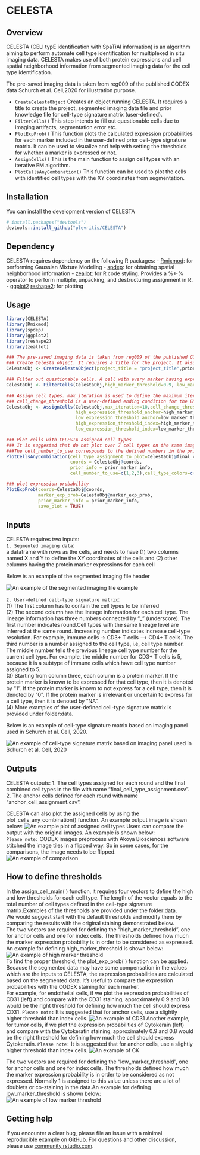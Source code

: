 
<!-- README.md is generated from README.Rmd. Please edit that file -->

# CELESTA

<!-- badges: start -->
<!-- badges: end -->

## Overview

CELESTA (CELl typE identification with SpaTiAl information) is an
algorithm aiming to perform automate cell type identification for
multiplexed in situ imaging data. CELESTA makes use of both protein
expressions and cell spatial neighborhood information from segmented
imaging data for the cell type identification.

The pre-saved imaging data is taken from reg009 of the published CODEX
data Schurch et al. Cell,2020 for illustration purpose.

-   `CreateCelestaObject` Creates an object running CELESTA. It requires
    a title to create the project, segmented imaging data file and prior
    knowledge file for cell-type signature matrix (user-defined).
-   `FilterCells()` This step intends to fill out questionable cells due
    to imaging artifacts, segmentation error etc.
-   `PlotExpProb()` This function plots the calculated expression
    probabilities for each marker included in the user-defined prior
    cell-type signature matrix. It can be used to visualize and help
    with setting the thresholds for whether a marker is expressed or
    not.
-   `AssignCells()` This is the main function to assign cell types with
    an iterative EM algorithm.
-   `PlotCellsAnyCombination()` This function can be used to plot the
    cells with identified cell types with the XY coordinates from
    segmentation.

## Installation

You can install the development version of CELESTA

``` r
# install.packages("devtools")
devtools::install_github("plevritis/CELESTA")
```

## Dependency

CELESTA requires dependency on the following R packages: -
[Rmixmod](https://cran.r-project.org/web/packages/Rmixmod/index.html):
for performing Gaussian Mixture Modeling -
[spdep](https://cran.r-project.org/web/packages/spdep/index.html): for
obtaining spatial neighborhood information -
[zeallot](https://cran.r-project.org/web/packages/zeallot/index.html):
for R code styling. Provides a %&lt;-% operator to perform multiple,
unpacking, and destructuring assignment in R. -
[ggplot2](https://cran.r-project.org/web/packages/ggplot2/index.html)
[reshape2](https://cran.r-project.org/web/packages/reshape2/index.html):
for plotting

## Usage

``` r
library(CELESTA)
library(Rmixmod)
library(spdep)
library(ggplot2)
library(reshape2)
library(zeallot)

### The pre-saved imaging data is taken from reg009 of the published CODEX data Schurch et al. Cell,2020
### Create Celesta object. It requires a title for the project. It also required the segmented input file and user-defined cell-type signature matrix.Please refer to the Inputs session below.
CelestaObj <- CreateCelestaObject(project_title = "project_title",prior_marker_info,imaging_data)

### Filter out questionable cells. A cell with every marker having expression probability higher than 0.9 are filtered out. And A cell with every marker having expression probability lower than 0.5 are filtered out. User can define the thresholds based on inspecting their data.
CelestaObj <- FilterCells(CelestaObj,high_marker_threshold=0.9, low_marker_threshold=0.4)

### Assign cell types. max_iteration is used to define the maximum iterations allowed in the EM algorithm per round. 
### cell_change_threshold is a user-defined ending condition for the EM algorithm, for example, 0.01 means that when fewer than 1 percent of the total number of cells do not change identity, the algorithm will stop.
CelestaObj <- AssignCells(CelestaObj,max_iteration=10,cell_change_threshold=0.01,
                          high_expression_threshold_anchor=high_marker_threshold_anchor,
                          low_expression_threshold_anchor=low_marker_threshold_anchor,
                          high_expression_threshold_index=high_marker_threshold_iteration,
                          low_expression_threshold_index=low_marker_threshold_iteration)

### Plot cells with CELESTA assigned cell types
### It is suggested that do not plot over 7 cell types on the same image for better visualization and compatibility with ImageJ. 
###The cell_number_to_use corresponds to the defined numbers in the prior cell-type signature matrix. For example, 1 corresponds to endothelial cell, 2 corresponds to tumor cell.
PlotCellsAnyCombination(cell_type_assignment_to_plot=CelestaObj@final_cell_type_assignment[,5],
                        coords = CelestaObj@coords,
                        prior_info = prior_marker_info,
                        cell_number_to_use=c(1,2,3),cell_type_colors=c("yellow","red","blue"))

### plot expression probability
PlotExpProb(coords=CelestaObj@coords,
            marker_exp_prob=CelestaObj@marker_exp_prob,
            prior_marker_info = prior_marker_info,
            save_plot = TRUE)
```

## Inputs

CELESTA requires two inputs:<br/> `1. Segmented imaging data`: <br/> a
dataframe with rows as the cells, and needs to have (1) two columns
named X and Y to define the XY coordinates of the cells and (2) other
columns having the protein marker expressions for each cell<br/>

Below is an example of the segmented imaging file header

![An example of the segmented imaging file
example](images/segmented_file_example.png)

`2. User-defined cell-type signature matrix`:<br/> (1) The first column
has to contain the cell types to be inferred <br/> (2) The second column
has the lineage information for each cell type. The lineage information
has three numbers connected by “\_” (underscore). The first number
indicates round.Cell types with the same lineage level are inferred at
the same round. Increasing number indicates increase cell-type
resolution. For example, immune cells -&gt; CD3+ T cells –&gt; CD4+ T
cells. The third number is a number assigned to the cell type, i.e, cell
type number. The middle number tells the previous lineage cell type
number for the current cell type. For example, the middle number for
CD3+ T cells is 5, because it is a subtype of immune cells which have
cell type number assigned to 5.<br/> (3) Starting from column three,
each column is a protein marker. If the protein marker is known to be
expressed for that cell type, then it is denoted by “1”. If the protein
marker is known to not express for a cell type, then it is denoted by
“0”. If the protein marker is irrelevant or uncertain to express for a
cell type, then it is denoted by “NA”.<br/> (4) More examples of the
user-defined cell-type signature matrix is provided under
folder:data.<br/>

Below is an example of cell-type signature matrix based on imaging panel
used in Schurch et al. Cell, 2020.

![An example of cell-type signature matrix based on imaging panel used
in Schurch et al. Cell, 2020](images/prior_matrix_example.png)

## Outputs

CELESTA outputs: 1. The cell types assigned for each round and the final
combined cell types in the file with name
“final\_cell\_type\_assignment.csv”.<br/> 2. The anchor cells defined
for each round with name “anchor\_cell\_assignment.csv”.<br/>

CELESTA can also plot the assigned cells by using the
plot\_cells\_any\_combination() function. An example output image is
shown below: ![An example plot of assigned cell
types](images/plot_cell_assignment.png) Users can compare the output
with the original images. An example is shown below:<br/> `Please note:`
CODEX images preprocess with Akoya Biosciences software stitched the
image tiles in a flipped way. So in some cases, for the comparisons, the
image needs to be flipped.<br/> ![An example of
comparison](images/demo_image.png)

## How to define thresholds

In the assign\_cell\_main( ) function, it requires four vectors to
define the high and low thresholds for each cell type. The length of the
vector equals to the total number of cell types defined in the cell-type
signature matrix.Examples of the thresholds are provided under the
folder:data.<br/> We would suggest start with the default thresholds and
modify them by comparing the results with the original staining
demonstrated below.<br/> The two vectors are required for defining the
“high\_marker\_threshold”, one for anchor cells and one for index cells.
The thresholds defined how much the marker expression probability is in
order to be considered as expressed. An example for defining
high\_marker\_threshold is shown below: ![An example of high marker
threshold](images/high_threshold_example.png) <br/> To find the proper
threshold, the plot\_exp\_prob( ) function can be applied. Because the
segmented data may have some compensation in the values which are the
inputs to CELESTA, the expression probabilities are calculated based on
the segmented data. It’s useful to compare the expression probabilities
with the CODEX staining for each marker.<br/> For example, for
endothelial cells, if we plot the expression probabilities of CD31
(left) and compare with the CD31 staining, approximately 0.9 and 0.8
would be the right threshold for defining how much the cell should
express CD31. `Please note:` It is suggested that for anchor cells, use
a slightly higher threshold than index cells. ![An example of
CD31](images/CD31_threshold.png) Another example, for tumor cells, if we
plot the expression probabilities of Cytokerain (left) and compare with
the Cytokeratin staining, approximately 0.9 and 0.8 would be the right
threshold for defining how much the cell should express Cytokeratin.
`Please note:` It is suggested that for anchor cells, use a slightly
higher threshold than index cells. ![An example of
CK](images/Cytokeratin_threshold.png)

The two vectors are required for defining the “low\_marker\_threshold”,
one for anchor cells and one for index cells. The thresholds defined how
much the marker expression probability is in order to be considered as
not expressed. Normally 1 is assigned to this value unless there are a
lot of doublets or co-staining in the data.An example for defining
low\_marker\_threshold is shown below:<br/> ![An example of low marker
threshold](images/low_threshold_example.png)

## Getting help

If you encounter a clear bug, please file an issue with a minimal
reproducible example on
[GitHub](https://github.com/plevritis/CELESTA/issues). For questions and
other discussion, please use
[community.rstudio.com](https://community.rstudio.com/).
